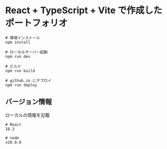 # React + TypeScript + Vite で作成したポートフォリオ

```
# 環境インストール
npm install

# ローカルサーバー起動
npm run dev

# ビルド
npm run build

# github.io にデプロイ
npm run deploy
```

## バージョン情報

ローカルの情報を記載

```
# React
18.3

# node
v20.9.0
```
